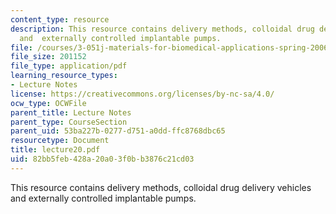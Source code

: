 ```yaml
---
content_type: resource
description: This resource contains delivery methods, colloidal drug delivery vehicles
  and  externally controlled implantable pumps.
file: /courses/3-051j-materials-for-biomedical-applications-spring-2006/82bb5feb428a20a03f0bb3876c21cd03_lecture20.pdf
file_size: 201152
file_type: application/pdf
learning_resource_types:
- Lecture Notes
license: https://creativecommons.org/licenses/by-nc-sa/4.0/
ocw_type: OCWFile
parent_title: Lecture Notes
parent_type: CourseSection
parent_uid: 53ba227b-0277-d751-a0dd-ffc8768dbc65
resourcetype: Document
title: lecture20.pdf
uid: 82bb5feb-428a-20a0-3f0b-b3876c21cd03
---
```

This resource contains delivery methods, colloidal drug delivery vehicles and  externally controlled implantable pumps.
